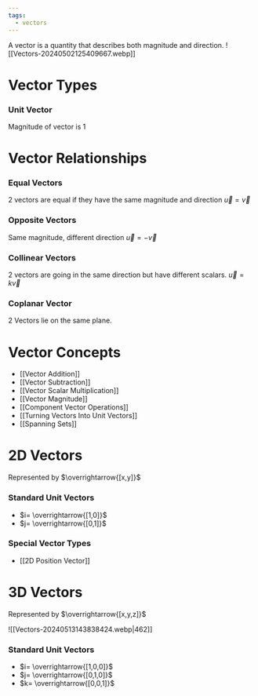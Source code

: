 ```yaml
---
tags:
  - vectors
---
```

A vector is a quantity that describes both magnitude and direction.
![[Vectors-20240502125409667.webp]]
# Vector Types
### Unit Vector
Magnitude of vector is 1
# Vector Relationships
### Equal Vectors
2 vectors are equal if they have the same magnitude and direction
$\vec{u} = \vec{v}$
### Opposite Vectors
Same magnitude, different direction
$\vec{u}=-\vec{v}$
### Collinear Vectors
2 vectors are going in the same direction but have different scalars.
$\vec{u}=k\vec{v}$
### Coplanar Vector
2 Vectors lie on the same plane.
# Vector Concepts
- [[Vector Addition]]
- [[Vector Subtraction]]
- [[Vector Scalar Multiplication]]
- [[Vector Magnitude]]
- [[Component Vector Operations]]
- [[Turning Vectors Into Unit Vectors]]
- [[Spanning Sets]]
# 2D Vectors
Represented by $\overrightarrow{[x,y]}$
### Standard Unit Vectors
- $i= \overrightarrow{[1,0]}$
- $j= \overrightarrow{[0,1]}$
### Special Vector Types
- [[2D Position Vector]]
# 3D Vectors
Represented by $\overrightarrow{[x,y,z]}$ 

![[Vectors-20240513143838424.webp|462]]
### Standard Unit Vectors
- $i= \overrightarrow{[1,0,0]}$
- $j= \overrightarrow{[0,1,0]}$
- $k= \overrightarrow{[0,0,1]}$
